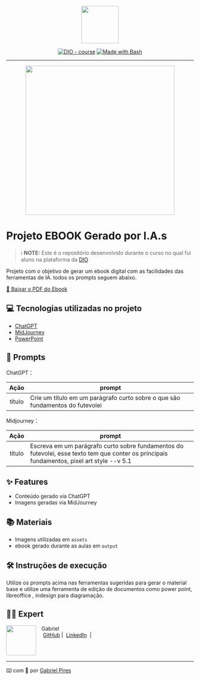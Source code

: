 <p align="center">
    <img width="100" src=".github/assets/banner.png">
</p>


<p align="center">
<a href="https://dio.me/"><img src="https://img.shields.io/badge/DIO-Course-28DA77?logo=youtube" alt="DIO - course"></a>
<a href="https://www.gnu.org/software/bash/" title="Go to Bash homepage"><img src="https://img.shields.io/badge/Prompt-Project-blue?logo=gnu-bash&amp;logoColor=white" alt="Made with Bash"></a></p>

-------


<p align="center">
<img 
    src="./assets/cover.png"
    width="400"  
/>
</p>

# Projeto EBOOK Gerado por I.A.s


 > ℹ️ **NOTE:** Este é o repositório desenvolvido durante o curso no qual fui aluno na plataforma da [DIO](https://dio.me)

Projeto com o objetivo de gerar um ebook digital com as facilidades das ferramentas de IA. todos os prompts
seguem abaixo.

[📘 Baixar o PDF do Ebook](https://github.com/Ichlee/prompts-recipe-to-create-a-ebook/raw/main/output/fundamentos_futevolei.pdf)

## 💻 Tecnologias utilizadas no projeto

- [ChatGPT](https://chat.openai.com/) 
- [MidJourney](https://www.midjourney.com/app/)
- [PowerPoint](https://www.microsoft.com/en/microsoft-365/powerpoint)

## 🧠 Prompts


ChatGPT：

|   Ação   | prompt                                                                                                                                                                                                                                                                         |
| :------: | ------------------------------------------------------------------------------------------------------------------------------------------------------------------------------------------------------------------------------------------------------------------------------ |
|  título  | Crie um título em um parágrafo curto sobre o que são fundamentos do futevolei |


Midjourney：

|  Ação  | prompt                                                                                 |
| :----: | -------------------------------------------------------------------------------------- |
| título | Escreva em um parágrafo curto sobre fundamentos do futevolei, esse texto tem que conter os principais fundamentos, pixel art style --v 5.1 |

## ✨ Features

- Conteúdo gerado via ChatGPT
- Imagens geradas via MidJourney

## 📚 Materiais

- Imagens utilizadas em `assets`
- ebook gerado durante as aulas em `output`

## 🛠️ Instruções de execução

Utilize os prompts acima nas ferramentas sugeridas para gerar o material base e utilize uma ferramenta de edição de documentos como power point, libreoffice , indesign para diagramação.

## 👨‍💻 Expert

<p>
    <img 
      align=left 
      margin=10 
      width=80 
      src="https://avatars.githubusercontent.com/u/102839180?v=4"
    />
    <p>&nbsp&nbsp&nbspGabriel<br>
    &nbsp&nbsp&nbsp
    <a href="https://github.com/Ichlee">
    GitHub</a>&nbsp;|&nbsp;
    <a href="https://www.linkedin.com/in/gabriel-pires-834791308/">LinkedIn</a>
&nbsp;|&nbsp;
    </p>
</p>
<br/><br/>
<p>

---

⌨️ com 💜 por [Gabriel Pires](https://github.com/Ichlee)
